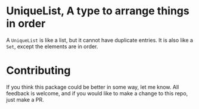 # UniqueList, A type to arrange things in order

A `UniqueList` is like a list, but it cannot have duplicate entries. It is also like a `Set`, except the elements are in order.

# Contributing

If you think this package could be better in some way, let me know. All feedback is welcome, and if you would like to make a change to this repo, just make a PR.